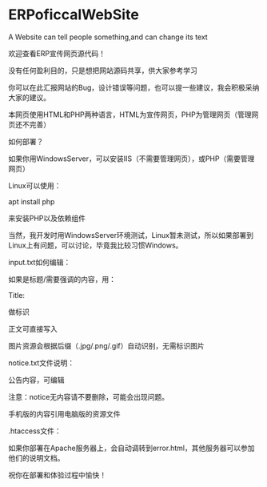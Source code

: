 # ERPoficcalWebSite
A Website can tell people something,and can change its text

欢迎查看ERP宣传网页源代码！

没有任何盈利目的，只是想把网站源码共享，供大家参考学习

你可以在此汇报网站的Bug，设计错误等问题，也可以提一些建议，我会积极采纳大家的建议。

本网页使用HTML和PHP两种语言，HTML为宣传网页，PHP为管理网页（管理网页还不完善）

如何部署？

如果你用WindowsServer，可以安装IIS（不需要管理网页），或PHP（需要管理网页）

Linux可以使用：

apt install php

来安装PHP以及依赖组件

当然，我开发时用WindowsServer环境测试，Linux暂未测试，所以如果部署到Linux上有问题，可以讨论，毕竟我比较习惯Windows。

input.txt如何编辑：

如果是标题/需要强调的内容，用：

Title:

做标识

正文可直接写入

图片资源会根据后缀（.jpg/.png/.gif）自动识别，无需标识图片

notice.txt文件说明：

公告内容，可编辑

注意：notice无内容请不要删除，可能会出现问题。

手机版的内容引用电脑版的资源文件

.htaccess文件：

如果你部署在Apache服务器上，会自动调转到error.html，其他服务器可以参加他们的说明文档。

祝你在部署和体验过程中愉快！
